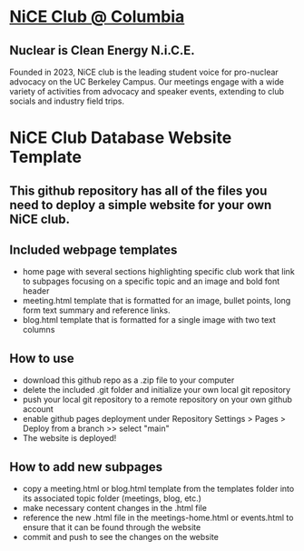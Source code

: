   <h1><a href="https://conradbuck.github.io/nice-club/" target="_blank"><strong>NiCE Club @ Columbia</strong></a></h1>

  <section id="about">
    <h2>Nuclear is Clean Energy <strong>N.i.C.E.</strong></h2>
      <p>Founded in 2023, NiCE club is the leading student voice for pro-nuclear advocacy on the UC Berkeley Campus. Our meetings engage with a wide variety of activities from advocacy and speaker events, extending to club socials and industry field trips.</p>
  </section>


# NiCE Club Database Website Template
## This github repository has all of the files you need to deploy a simple website for your own NiCE club.

## Included webpage templates
- home page with several sections highlighting specific club work that link to subpages focusing on a specific topic and an image and bold font header
- meeting.html template that is formatted for an image, bullet points, long form text summary and reference links.
- blog.html template that is formatted for a single image with two text columns

## How to use
- download this github repo as a .zip file to your computer
- delete the included .git folder and initialize your own local git repository
- push your local git repository to a remote repository on your own github account
- enable github pages deployment under Repository Settings > Pages > Deploy from a branch >> select "main"
- The website is deployed!

## How to add new subpages
- copy a meeting.html or blog.html template from the templates folder into its associated topic folder (meetings, blog, etc.)
- make necessary content changes in the .html file
- reference the new .html file in the meetings-home.html or events.html to ensure that it can be found through the website
- commit and push to see the changes on the website
